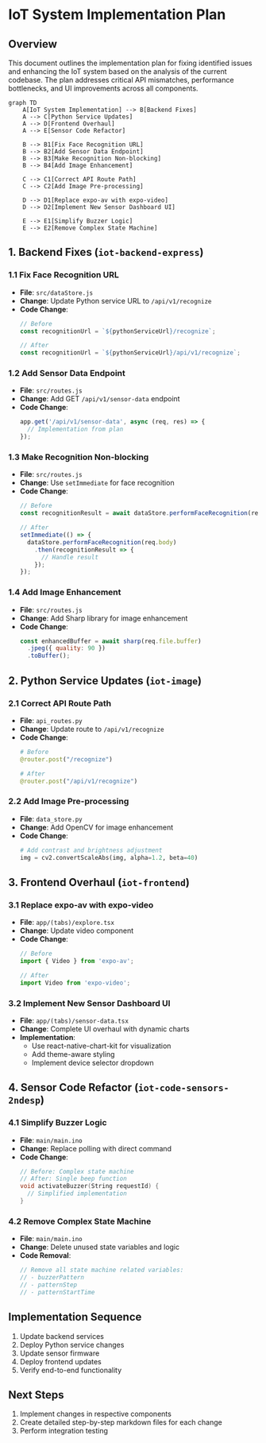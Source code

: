 # IoT System Implementation Plan

## Overview
This document outlines the implementation plan for fixing identified issues and enhancing the IoT system based on the analysis of the current codebase. The plan addresses critical API mismatches, performance bottlenecks, and UI improvements across all components.

```mermaid
graph TD
    A[IoT System Implementation] --> B[Backend Fixes]
    A --> C[Python Service Updates]
    A --> D[Frontend Overhaul]
    A --> E[Sensor Code Refactor]
    
    B --> B1[Fix Face Recognition URL]
    B --> B2[Add Sensor Data Endpoint]
    B --> B3[Make Recognition Non-blocking]
    B --> B4[Add Image Enhancement]
    
    C --> C1[Correct API Route Path]
    C --> C2[Add Image Pre-processing]
    
    D --> D1[Replace expo-av with expo-video]
    D --> D2[Implement New Sensor Dashboard UI]
    
    E --> E1[Simplify Buzzer Logic]
    E --> E2[Remove Complex State Machine]
```

## 1. Backend Fixes (`iot-backend-express`)
### 1.1 Fix Face Recognition URL
- **File**: `src/dataStore.js`
- **Change**: Update Python service URL to `/api/v1/recognize`
- **Code Change**:
  ```javascript
  // Before
  const recognitionUrl = `${pythonServiceUrl}/recognize`;
  
  // After
  const recognitionUrl = `${pythonServiceUrl}/api/v1/recognize`;
  ```

### 1.2 Add Sensor Data Endpoint
- **File**: `src/routes.js`
- **Change**: Add GET `/api/v1/sensor-data` endpoint
- **Code Change**:
  ```javascript
  app.get('/api/v1/sensor-data', async (req, res) => {
    // Implementation from plan
  });
  ```

### 1.3 Make Recognition Non-blocking
- **File**: `src/routes.js`
- **Change**: Use `setImmediate` for face recognition
- **Code Change**:
  ```javascript
  // Before
  const recognitionResult = await dataStore.performFaceRecognition(req.body);
  
  // After
  setImmediate(() => {
    dataStore.performFaceRecognition(req.body)
      .then(recognitionResult => {
        // Handle result
      });
  });
  ```

### 1.4 Add Image Enhancement
- **File**: `src/routes.js`
- **Change**: Add Sharp library for image enhancement
- **Code Change**:
  ```javascript
  const enhancedBuffer = await sharp(req.file.buffer)
    .jpeg({ quality: 90 })
    .toBuffer();
  ```

## 2. Python Service Updates (`iot-image`)
### 2.1 Correct API Route Path
- **File**: `api_routes.py`
- **Change**: Update route to `/api/v1/recognize`
- **Code Change**:
  ```python
  # Before
  @router.post("/recognize")
  
  # After
  @router.post("/api/v1/recognize")
  ```

### 2.2 Add Image Pre-processing
- **File**: `data_store.py`
- **Change**: Add OpenCV for image enhancement
- **Code Change**:
  ```python
  # Add contrast and brightness adjustment
  img = cv2.convertScaleAbs(img, alpha=1.2, beta=40)
  ```

## 3. Frontend Overhaul (`iot-frontend`)
### 3.1 Replace expo-av with expo-video
- **File**: `app/(tabs)/explore.tsx`
- **Change**: Update video component
- **Code Change**:
  ```typescript
  // Before
  import { Video } from 'expo-av';
  
  // After
  import Video from 'expo-video';
  ```

### 3.2 Implement New Sensor Dashboard UI
- **File**: `app/(tabs)/sensor-data.tsx`
- **Change**: Complete UI overhaul with dynamic charts
- **Implementation**:
  - Use react-native-chart-kit for visualization
  - Add theme-aware styling
  - Implement device selector dropdown

## 4. Sensor Code Refactor (`iot-code-sensors-2ndesp`)
### 4.1 Simplify Buzzer Logic
- **File**: `main/main.ino`
- **Change**: Replace polling with direct command
- **Code Change**:
  ```cpp
  // Before: Complex state machine
  // After: Single beep function
  void activateBuzzer(String requestId) {
    // Simplified implementation
  }
  ```

### 4.2 Remove Complex State Machine
- **File**: `main/main.ino`
- **Change**: Delete unused state variables and logic
- **Code Removal**:
  ```cpp
  // Remove all state machine related variables:
  // - buzzerPattern
  // - patternStep
  // - patternStartTime
  ```

## Implementation Sequence
1. Update backend services
2. Deploy Python service changes
3. Update sensor firmware
4. Deploy frontend updates
5. Verify end-to-end functionality

## Next Steps
1. Implement changes in respective components
2. Create detailed step-by-step markdown files for each change
3. Perform integration testing